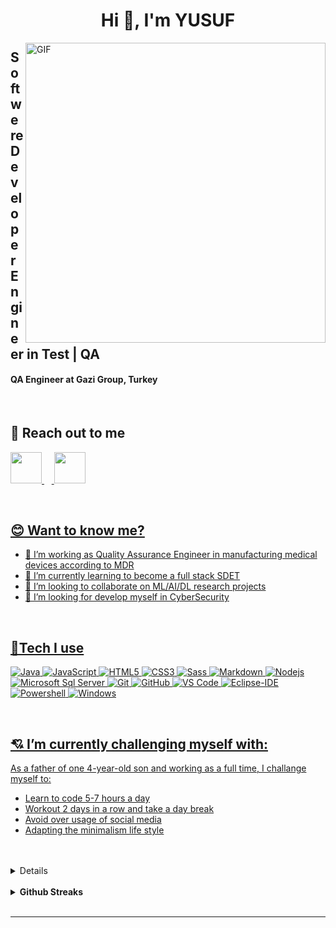 <h1 align="center">Hi 👋, I'm YUSUF</h1>
<img align="right" alt="GIF" width="480px" src="https://media.giphy.com/media/RhvdJp3UPoDfi/giphy.gif"/>
<h2 align="left">Softwere Developer Engineer in Test | QA </h2>
<h4 align="left">QA Engineer at Gazi Group, Turkey</h4>
<br />



## 🔗 Reach out to me

<a href="https://www.linkedin.com/in/yusufcagridal/"> <img src="https://img.icons8.com/fluent/48/000000/linkedin.png" width="50px"/> </a>&nbsp;&nbsp;&nbsp;<a href="https://www.instagram.com/dalyusufcagri/"> <img src="https://img.icons8.com/plasticine/100/000000/instagram-new--v2.png" width="50px"/> 


<!---
add gmail.com and github issues

- 💬 Ask me about [here](https://github.com/yusufcagridal/yusufcagridal/issues)
- 📫 How to reach me: [![Gmail Badge](https://img.shields.io/badge/-gyanprakash.tech@gmail.com-c14438?style=flat-square&logo=Gmail&logoColor=white&link=mailto:gyanprakash.tech@gmail.com)](mailto:yusufcagridal@gmail.com)
-->
<br />

## :blush: Want to know me?

- 🔭 I’m working as Quality Assurance Engineer in manufacturing medical devices according to MDR
- 🌱 I’m currently learning to become a full stack SDET 
- 👯 I’m looking to collaborate on ML/AI/DL research projects
- 🤔 I’m looking for develop myself in  CyberSecurity

<br />

## 🔧Tech I use


![Java](http://img.shields.io/badge/-Java-5B4638?style=flat-square&logo=java&logoColor=ffffff)
![JavaScript](https://img.shields.io/badge/-JavaScript-%23F7DF1C?style=flat-square&logo=javascript&logoColor=000000&labelColor=%23F7DF1C&color=%23FFCE5A)
![HTML5](https://img.shields.io/badge/-HTML5-%23E44D27?style=flat-square&logo=html5&logoColor=ffffff)
![CSS3](https://img.shields.io/badge/-CSS3-%231572B6?style=flat-square&logo=css3)
![Sass](https://img.shields.io/badge/-Sass-%23CC6699?style=flat-square&logo=sass&logoColor=ffffff)
![Markdown](https://img.shields.io/badge/-Markdown-000000?style=flat-square&logo=markdown)
![Nodejs](https://img.shields.io/badge/-Nodejs-339933?style=flat-square&logo=Node.js&logoColor=ffffff)
![Microsoft Sql Server](https://img.shields.io/badge/-Sql%20Server-CC2927?style=flat-square&logo=microsoft-sql-server&logoColor=ffffff)
![Git](https://img.shields.io/badge/-Git-%23F05032?style=flat-square&logo=git&logoColor=%23ffffff)
![GitHub](https://img.shields.io/badge/-GitHub-181717?style=flat-square&logo=github)
![VS Code](http://img.shields.io/badge/-VS%20Code-007ACC?style=flat-square&logo=visual-studio-code&logoColor=ffffff)
![Eclipse-IDE](http://img.shields.io/badge/-Eclipse-2C2255?style=flat-square&logo=eclipse&logoColor=ffffff)
![Powershell](http://img.shields.io/badge/-Powershell-5391FE?style=flat-square&logo=powershell&logoColor=ffffff)
![Windows](http://img.shields.io/badge/-Windows-0078D6?style=flat-square&logo=windows&logoColor=ffffff)
<!---
add intelli j, selenium, maven ...sql
-->	
	
<br />

## 💘 I’m currently challenging myself with:
As a father of one 4-year-old son and working as a full time, I challange myself to: 

* Learn to code 5-7 hours a day  
* Workout 2 days in a row and take a day break 
* Avoid over usage of social media
* Adapting the minimalism life style

<br />

<!---


## Github Trophies

[![trophy](https://github-profile-trophy.vercel.app/?username=cybergeekgyan&theme=gruvbox)](https://github.com/cybergeekgyan/github-profile-trophy)	
-->	
<br />

<details>	
<summary>&#x1f4c8; GitHub Stats </summary>

<a href="https://github.com/cybergeekgyan/github-readme-stats">
  <img align="center" src="https://github-readme-stats.vercel.app/api?username=yusufcagridal&show_icons=true&include_all_commits=true&theme=radical" alt="Gyan's github stats" />
</a>
</details>


<!-- ###  Github Activity Graph

[![Gyan's github activity graph](https://activity-graph.herokuapp.com/graph?username=cybergeekgyan&theme=react-dark)](https://github.com/cybergeekgyan/github-readme-activity-graph)
 -->


<br />

<details>	
  <summary><b>Github Streaks</b></summary>

  <br />
  <img height="200em" src="https://github-readme-streak-stats.herokuapp.com/?user=cybergeekgyan&hide_border=true"/></details>



<br/>

---

<br/>




<!--
<details>	
  <br />
  <summary><b>My Setup</b></summary>
  	<ul>
  	    <li><b>OS:</b> MacOs 11.3.1</li>
	    <li><b>Laptop: </b> Macbook Air M1 2020 </li>
  	    <li><b>Browser: </b> Brave Browser</li>
	    <li><b>Terminal: </b> Iterm + Oh My Zsh</li>
	    <li><b>Code Editor:</b> VSCode, Sublime Text, RStudio </li>
	    <br />
	</ul>	
</details>
-->



<!-- Actual text 
You can find me on [![Twitter][1.2]][1], or on [![LinkedIn][3.2]][3].
-->

<!-- Icons 

[1.2]: http://i.imgur.com/wWzX9uB.png (twitter icon without padding)
[2.2]: https://raw.githubusercontent.com/gyanprakash0221/gyanprakash0221/master/linkedin.svg (LinkedIn icon without padding)
-->
<!-- Links to your social media accounts

[1]: https://twitter.com/cybergeekgyan
[2]: https://www.linkedin.com/in/gyanprakash-/
 -->


